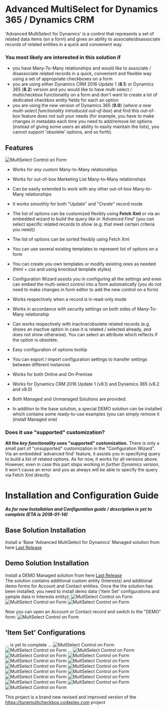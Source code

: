 # Advanced MultiSelect for Dynamics 365 / Dynamics CRM 

'Advanced MultiSelect for Dynamics' is a control that represents a set of related data items (on a form) and gives an ability to associate/disassociate records of related entities in a quick and convenient way.

### You most likely are interested in this solution if

* you have Many-To-Many relationships and would like to associate / disassociate related records in a quick, convenient and flexible way using a set of appropriate checkboxes on a form
* you are using either Dynamics CRM 2016 Update 1 (**8.1**) or Dynamics 365 (**8.2**) version and you would like to have multi select / multicheckbox functionality on a form and don't want to create a lot of dedicated checkbox entity fields for each an option
* you are using the new version of Dynamics 365 (**9.0**) (_where a new multi-select functionality introduced out-of-box_) and find this out-of-box feature does not suit your needs (for example, you have to make changes in metadata each time you need to add/remove list options (instead of giving some users an ability to easily maintain the lists), you cannot support 'obsolete' options, and so forth). 

## Features
![MultSelect Control on Form](Docs/Images/Demo_01.png)

* Works for _any custom_ Many-to-Many relationships 
* Works for out-of-box Marketing List Many-to-Many relationships
* Can be easily extended to work with any other out-of-box Many-to-Many relationships

* It works smoothly for both "Update" and "_Create_" record mode
* The list of options can be customized flexibly using **Fetch Xml** or via an embedded wizard to build the query _like in 'Advanced Find'_ (you can select specific related records to show (e.g. that meet certain criteria you need))
* The list of options can be sorted flexibly using Fetch Xml
* You can use several existing templates to represent list of options on a form 
* You can create you own templates or modify existing ones as needed (html + css and using knockout template styles)
* Configuration Wizard assists you in configuring all the settings and even can embed the multi-select control into a form automatically (you do not need to make changes in form editor to add the new control on a form)

* Works respectively when a record is in read-only mode
* Works in accordance with security settings on both sides of Many-To-Many relationship  
* Can works respectively with inactive/obsolete related records (e.g. shows an inactive option in case it is related / selected already, and does not show otherwise). You can select an attribute which reflects if the option is obsolete. 
* Easy configuration of options tooltip 
* You can export / import configuration settings to transfer settings between different instances

* Works for both Online and On-Premise
* Works for Dynamics CRM 2016 Update 1 (v8.1) and Dynamics 365 (v8.2 and v9.0)

* Both Managed and Unmanaged Solutions are provided.  
* In addition to the base solution, a special DEMO solution can be installed which contains some ready-to-use examples (you can simply remove it (install Managed one)

### Does it use "supported" customization?
**All the _key functionality_ uses "supported" customization.**
There is only a small part of "unsupported" customization in the "Configuration Wizard". Via an embedded 'advanced find' feature, it assists you in specifying query to build a list of related options. As for now, it works for all versions above. However, even in case this part stops working _in further Dynamics version_, it won't cause an error and you as always will be able to specify the query via Fetch Xml directly.




# Installation and Configuration Guide

_**As for now Installation and Configuration guide / description is yet to complete (ETA is 2018-01-14)**_


## Base Solution Installation
Install a 'Base 'Advanced MultiSelect for Dynamics' Managed solution from here [Last Release](https://github.com/khorozhansky/Advanced-MultiSelect-for-Dynamics/releases/latest) 

## Demo Solution Installation
Install a DEMO Managed solution from here [Last Release](https://github.com/khorozhansky/Advanced-MultiSelect-for-Dynamics/releases/latest)  
The solution contains additional custom entity (Interests) and additional demo forms for Account and Contact entities.
Once the the solution has been installed, you need to install demo data ('Item Set' configurations and sample data in Interests entity):
![MultSelect Control on Form](Docs/Images/InstallDemo_01.png)
![MultSelect Control on Form](Docs/Images/InstallDemo_02.png)
![MultSelect Control on Form](Docs/Images/InstallDemo_03.png)

Now you can open an Account or Contact record and switch to the "DEMO" form:
![MultSelect Control on Form](Docs/Images/Demo_02.png)

## 'Item Set' Configurations
... is yet to complete ...
![MultSelect Control on Form](Docs/Images/Configuration_01.png)
![MultSelect Control on Form](Docs/Images/Configuration_02.png)
...
![MultSelect Control on Form](Docs/Images/Configuration_05.png)
![MultSelect Control on Form](Docs/Images/Configuration_06.png)
![MultSelect Control on Form](Docs/Images/Configuration_07.png)
![MultSelect Control on Form](Docs/Images/Configuration_08.png)
![MultSelect Control on Form](Docs/Images/Configuration_09.png)
![MultSelect Control on Form](Docs/Images/Configuration_10.png)
![MultSelect Control on Form](Docs/Images/Configuration_11.png)
![MultSelect Control on Form](Docs/Images/Configuration_12.png)
![MultSelect Control on Form](Docs/Images/Configuration_13.png)
![MultSelect Control on Form](Docs/Images/Configuration_14.png)
![MultSelect Control on Form](Docs/Images/Configuration_15.png)
![MultSelect Control on Form](Docs/Images/Configuration_16.png)
![MultSelect Control on Form](Docs/Images/Configuration_17.png)
![MultSelect Control on Form](Docs/Images/Configuration_18.png)

This project is a brand new revised and improved version of the https://tunemulticheckbox.codeplex.com project
